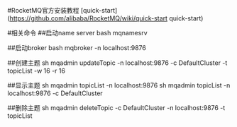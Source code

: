 #RocketMQ官方安装教程
[quick-start](https://github.com/alibaba/RocketMQ/wiki/quick-start quick-start)

#相关命令
##启动name server
bash mqnamesrv

##启动broker
bash mqbroker -n localhost:9876

##创建主题
sh mqadmin updateTopic -n localhost:9876 -c DefaultCluster -t topicList -w 16 -r 16

##显示主题
sh mqadmin topicList -n localhost:9876
sh mqadmin topicList -n localhost:9876 -c DefaultCluster

##删除主题
sh mqadmin deleteTopic -c DefaultCluster -n localhost:9876 -t topicList